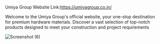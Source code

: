 Umiya Group Website Link:https://umiyagroup.co.in/

Welcome to the Umiya Group's official website, your one-stop destination for premium hardware materials. Discover a vast selection of top-notch products designed to meet your construction and project requirements

![Screenshot (6)](https://github.com/adeshpunde/Wordpress-Project/assets/81632995/c8f123ea-c1e8-4c18-bb3c-ae97faf12c36)
